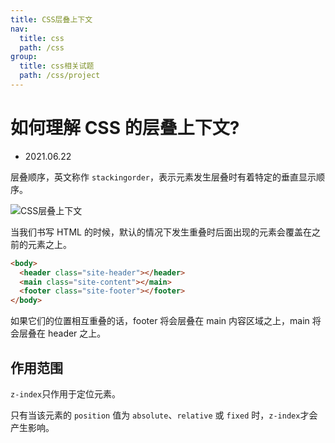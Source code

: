 ```yaml
---
title: CSS层叠上下文
nav:
  title: css
  path: /css
group:
  title: css相关试题
  path: /css/project
---
```


# 如何理解 CSS 的层叠上下文?

- 2021.06.22

层叠顺序，英文称作 `stackingorder`，表示元素发生层叠时有着特定的垂直显示顺序。

![CSS层叠上下文](https://image-static.segmentfault.com/234/200/2342007824-39e3db9150537194_fix732)

当我们书写 HTML 的时候，默认的情况下发生重叠时后面出现的元素会覆盖在之前的元素之上。

```html
<body>
  <header class="site-header"></header>
  <main class="site-content"></main>
  <footer class="site-footer"></footer>
</body>
```

如果它们的位置相互重叠的话，footer 将会层叠在 main 内容区域之上，main 将会层叠在 header 之上。

## 作用范围

`z-index`只作用于定位元素。

只有当该元素的 `position` 值为 `absolute`、`relative` 或 `fixed` 时，`z-index`才会产生影响。

